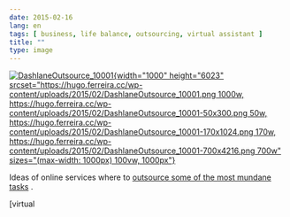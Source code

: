 ```yaml
---
date: 2015-02-16
lang: en
tags: [ business, life balance, outsourcing, virtual assistant ]
title: ""
type: image
---
```


[![DashlaneOutsource_10001](https://hugo.ferreira.cc/wp-content/uploads/2015/02/DashlaneOutsource_10001.png){width="1000"
height="6023"
srcset="https://hugo.ferreira.cc/wp-content/uploads/2015/02/DashlaneOutsource_10001.png 1000w, https://hugo.ferreira.cc/wp-content/uploads/2015/02/DashlaneOutsource_10001-50x300.png 50w, https://hugo.ferreira.cc/wp-content/uploads/2015/02/DashlaneOutsource_10001-170x1024.png 170w, https://hugo.ferreira.cc/wp-content/uploads/2015/02/DashlaneOutsource_10001-700x4216.png 700w"
sizes="(max-width: 1000px) 100vw, 1000px"}](http://www.huffingtonpost.com/daniela-perdomo/outsourcing_b_1936834.html)

Ideas of online services where to [outsource some of the most mundane
tasks](http://www.huffingtonpost.com/daniela-perdomo/outsourcing_b_1936834.html)
.

[virtual
